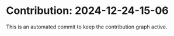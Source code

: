 # Contribution: 2024-12-24-15-06
This is an automated commit to keep the contribution graph active.
